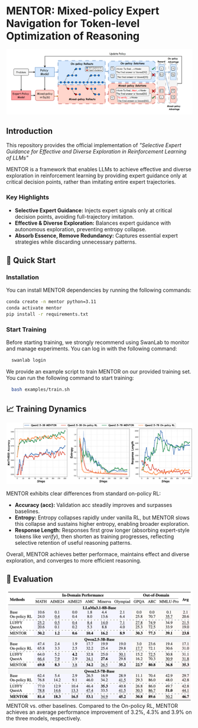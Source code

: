 # MENTOR: Mixed-policy Expert Navigation for Token-level Optimization of Reasoning
![MENTOR](./assets/mentor.png)
## Introduction
This repository provides the official implementation of *"Selective Expert Guidance for Effective and Diverse Exploration in Reinforcement Learning of LLMs"* 

MENTOR is a framework that enables LLMs to achieve effective and diverse exploration in reinforcement learning by providing expert guidance only at critical decision points, rather than imitating entire expert trajectories.

### Key Highlights
- **Selective Expert Guidance:** Injects expert signals only at critical decision points, avoiding full-trajectory imitation.  
- **Effective & Diverse Exploration:** Balances expert guidance with autonomous exploration, preventing entropy collapse.  
- **Absorb Essence, Remove Redundancy:** Captures essential expert strategies while discarding unnecessary patterns.  




## 🚀 Quick Start
### Installation
You can install MENTOR dependencies by running the following commands:

```bash
conda create -n mentor python=3.11
conda activate mentor
pip install -r requirements.txt
```

### Start Training
Before starting training, we strongly recommend using SwanLab to monitor and manage experiments. You can log in with the following command:
```bash
  swanlab login
```
We provide an example script to train MENTOR on our provided training set. You can run the following command to start training:
```bash
  bash examples/train.sh
```



## 📈 Training Dynamics
![Training Dynamics](./assets/training_dynamics.png)

MENTOR exhibits clear differences from standard on-policy RL:  
- **Accuracy (acc):** Validation acc steadily improves and surpasses baselines.  
- **Entropy:** Entropy collapses rapidly under vanilla RL, but MENTOR slows this collapse and sustains higher entropy, enabling broader exploration.  
- **Response Length:** Responses first grow longer (absorbing expert-style tokens like *verify*), then shorten as training progresses, reflecting selective retention of useful reasoning patterns.  

Overall, MENTOR achieves better performace, maintains effect and diverse exploration, and converges to more efficient reasoning.

## 📃 Evaluation
![Main Results](./assets/main_results.png)
MENTOR vs. other baselines. Compared to the On-policy RL, MENTOR achieves an average performance improvement of 3.2%, 4.3% and 3.9% on the three models, respectively. 